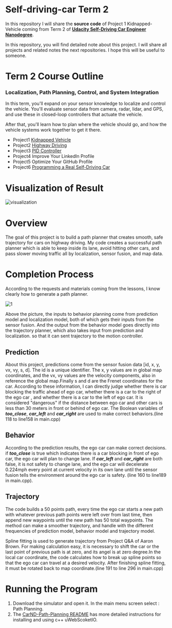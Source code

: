 # Self-driving-car Term 2

In this repository I will share the **source code** of Project 1 Kidnapped-Vehicle coming from Term 2 of [**Udacity Self-Driving Car Engineer Nanodegree**](<https://www.udacity.com/course/self-driving-car-engineer-nanodegree--nd013>). 

In this  repository, you will find detailed note about this project. I will share all projects and related notes the next repositories. I hope this will be useful to someone. 

# Term 2 Course Outline
### Localization, Path Planning, Control, and System Integration

In this term, you'll expand on your sensor knowledge to localize and control the vehicle. You'll evaluate sensor data from camera, radar, lidar, and GPS, and use these in closed-loop controllers that actuate the vehicle.

After that, you'll learn how to plan where the vehicle should go, and how the vehicle systems work together to get it there.

- Project1  [Kidnapped Vehicle](https://github.com/lilyhappily/Udacity-Project1-CarND-Kidnapped-Vehicle-and-notes)
- Project2   [Highway Driving](https://github.com/lilyhappily/Udacity-Project2-CarND-Highway-Driving-and-notes)
- Project3   [PID Controller](https://github.com/lilyhappily/Udacity-Project3-CarND-PID-Control-and-notes)
- Project4   Improve Your LinkedIn Profile
- Project5   Optimize Your GitHub Profile
- Project6   [Programming a Real Self-Driving Car](https://github.com/lilyhappily/Udacity-Project6-CarND-Capstone)

# Visualization of Result

   ![visualization](assets/visualization.gif)

# Overview

The goal of this project is to build a path planner that creates smooth, safe trajectory for cars on highway driving. My code creates a successful path planner which is able to keep inside its lane, avoid hitting other cars, and pass slower moving traffic all by localization, sensor fusion, and map data.

# Completion Process

According to the requests and materials coming from the lessons, I know clearly how to generate a path planner.

![1](assets/1.png)

Above the picture,  the inputs to behavior planning come from prediction model and localization model, both of which gets their inputs from the sensor fusion. And the output from the behavior model goes directly into the trajectory planner, which also takes input from prediction and localization. so that it can sent trajectory to the motion controller.

## Prediction 

About this project, predictions come from the sensor fusion data [id, x, y, vx, vy, s, d]. The id is a unique identifier. The x, y values are in global map coordinates, and the vx, vy values are the velocity components, also in reference the global map.Finally s and d are the Frenet coordinates for the car. According to these information, I can directly judge whether there is car blocking the traffic ahead of ego car, whether there is a car to the right of the ego car , and whether there is a car to the left of ego car. It is considered "dangerous" if the distance between ego car and other cars is less than 30 meters in front or behind of ego car. The Boolean variables  of  ***too_close***, ***car_left*** and ***car_right***  are used to make correct behaviors.(line 118 to line158 in main.cpp)

## Behavior

According to the prediction results,  the ego car can make correct decisions. if ***too_close*** is true which indicates there is a car blocking in front of ego car, the ego car will plan to change lane. If  ***car_left*** and ***car_right*** are both false, it is not safety to change lane,  and the ego car will decelerate 0.224mph every point at current velocity in its own lane until the sensor fusion tells the environment around the ego car is safety. (line 160 to line189 in main.cpp).

## Trajectory

The code builds a 50 points path, every time the ego car starts a new path with whatever previous path points were left over from last time, then append new waypoints until the new path has 50 total waypoints. The method can make a smoother trajectory, and handle with the different frequencies of  prediction model, behavior model and trajectory model.

Spline fitting is used to generate trajectory from Project Q&A of Aaron Brown. For making calculation easy, it is necessary to shift the car or the last point of previous path is at zero, and its angel is at zero degree.In the local car coordinate, the code calculates how to break up spline points so that the ego car can travel at a desired velocity. After finishing spline fitting, it must be rotated back to map coordinate.(line 191 to line 296 in main.cpp)

# Running the Program

1. Download the simulator and open it. In the main menu screen select : Path Planning.
2. The [CarND-Path-Planning README](https://github.com/lilyhappily/Udacity-Project2-CarND-Highway-Driving-and-notes/blob/master/CarND-Path-Planning-Project/CMakeLists.txt) has more detailed instructions for installing and using c++ uWebScoketIO.


